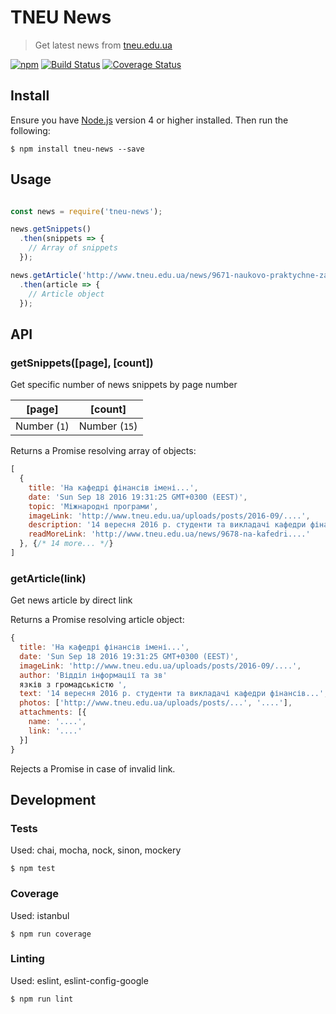 # TNEU News

> Get latest news from [tneu.edu.ua](http://www.tneu.edu.ua/news/)

[![npm](https://img.shields.io/npm/v/tneu-news.svg?maxAge=2592000)](https://www.npmjs.com/package/tneu-news)
[![Build Status](https://travis-ci.org/vladgolubev/tneu-news.svg?branch=master)](https://travis-ci.org/vladgolubev/tneu-news)
[![Coverage Status](https://coveralls.io/repos/github/vladgolubev/tneu-news/badge.svg?branch=master)](https://coveralls.io/github/vladgolubev/tneu-news?branch=master)

## Install

Ensure you have [Node.js](https://nodejs.org) version 4 or higher installed. Then run the following:

```
$ npm install tneu-news --save
```

## Usage

```javascript

const news = require('tneu-news');

news.getSnippets()
  .then(snippets => {
    // Array of snippets
  });

news.getArticle('http://www.tneu.edu.ua/news/9671-naukovo-praktychne-zabezpechennia.html')
  .then(article => {
    // Article object
  });

```

## API

### getSnippets([page], [count])

Get specific number of news snippets by page number

| [page]       | [count]       |
| ------------ | ------------- |
| Number (`1`) | Number (`15`) |

Returns a Promise resolving array of objects:

```javascript
[
  {
    title: 'На кафедрі фінансів імені...',
    date: 'Sun Sep 18 2016 19:31:25 GMT+0300 (EEST)',
    topic: 'Міжнародні програми',
    imageLink: 'http://www.tneu.edu.ua/uploads/posts/2016-09/....',
    description: '14 вересня 2016 р. студенти та викладачі кафедри фінансів...',
    readMoreLink: 'http://www.tneu.edu.ua/news/9678-na-kafedri....'
  }, {/* 14 more... */}
]
```

### getArticle(link)

Get news article by direct link

Returns a Promise resolving article object:

```javascript
{
  title: 'На кафедрі фінансів імені...',
  date: 'Sun Sep 18 2016 19:31:25 GMT+0300 (EEST)',
  imageLink: 'http://www.tneu.edu.ua/uploads/posts/2016-09/....',
  author: 'Відділ інформації та зв'
  язків з громадськістю ',
  text: '14 вересня 2016 р. студенти та викладачі кафедри фінансів...',
  photos: ['http://www.tneu.edu.ua/uploads/posts/...', '....'],
  attachments: [{
    name: '....',
    link: '....'
  }]
}
```

Rejects a Promise in case of invalid link.

## Development

### Tests

Used: chai, mocha, nock, sinon, mockery

```
$ npm test
```

### Coverage

Used: istanbul

```
$ npm run coverage
```

### Linting

Used: eslint, eslint-config-google

```
$ npm run lint
```
